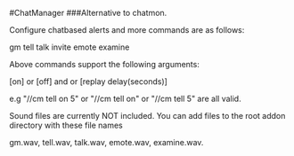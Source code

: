 #ChatManager
###Alternative to chatmon.

Configure chatbased alerts and more commands are as follows:

  gm tell talk invite emote examine
 
 Above commands support the following arguments:
 
  [on] or [off] and or [replay delay(seconds)] 
  
  e.g "//cm tell on 5" or "//cm tell on" or "//cm tell 5" are all valid.
  
  
  Sound files are currently NOT included. You can add files to the root addon directory with these file names
  
  gm.wav, tell.wav, talk.wav, emote.wav, examine.wav.
